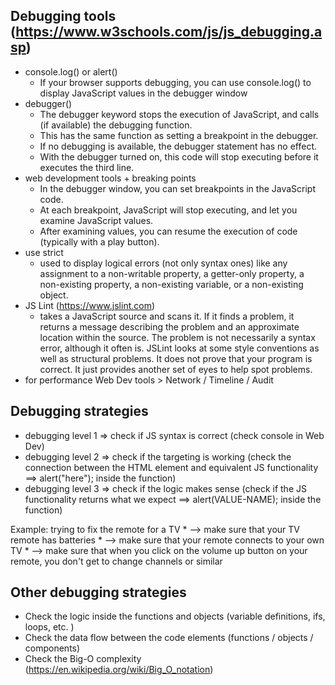 ## Debugging tools (https://www.w3schools.com/js/js_debugging.asp)
* console.log() or alert()
    * If your browser supports debugging, you can use console.log() to display JavaScript values in the debugger window
* debugger()
    * The debugger keyword stops the execution of JavaScript, and calls (if available) the debugging function.
    * This has the same function as setting a breakpoint in the debugger.
    * If no debugging is available, the debugger statement has no effect.
    * With the debugger turned on, this code will stop executing before it executes the third line.
* web development tools + breaking points
    * In the debugger window, you can set breakpoints in the JavaScript code.
    * At each breakpoint, JavaScript will stop executing, and let you examine JavaScript values.
    * After examining values, you can resume the execution of code (typically with a play button).
* use strict
    * used to display logical errors (not only syntax ones) like any assignment to a non-writable property, a getter-only property, a non-existing property, a non-existing variable, or a non-existing object.
* JS Lint (https://www.jslint.com)
    * takes a JavaScript source and scans it. If it finds a problem, it returns a message describing the problem and an approximate location within the source. The problem is not necessarily a syntax error, although it often is. JSLint looks at some style conventions as well as structural problems. It does not prove that your program is correct. It just provides another set of eyes to help spot problems.
* for performance Web Dev tools > Network / Timeline / Audit


## Debugging strategies
* debugging level 1 => check if JS syntax is correct (check console in Web Dev)
* debugging level 2 => check if the targeting is working (check the connection between the HTML element and equivalent JS functionality ==> alert("here"); inside the function)
* debugging level 3 => check if the logic makes sense (check if the JS functionality returns what we expect ==> alert(VALUE-NAME); inside the function)

Example: trying to fix the remote for a TV
    * --> make sure that your TV remote has batteries
    * --> make sure that your remote connects to your own TV
    * --> make sure that when you click on the volume up button on your remote, you don't get to change channels or similar

## Other debugging strategies
* Check the logic inside the functions and objects (variable definitions, ifs, loops, etc. )
* Check the data flow between the code elements (functions / objects / components)
* Check the Big-O complexity (https://en.wikipedia.org/wiki/Big_O_notation)
